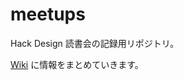 meetups
=======

Hack Design 読書会の記録用リポジトリ。

[Wiki](https://github.com/reading-hack-design/meetups/wiki) に情報をまとめていきます。
